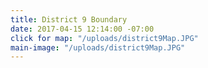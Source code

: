 ```yaml
---
title: District 9 Boundary
date: 2017-04-15 12:14:00 -07:00
click for map: "/uploads/district9Map.JPG"
main-image: "/uploads/district9Map.JPG"
---
```


